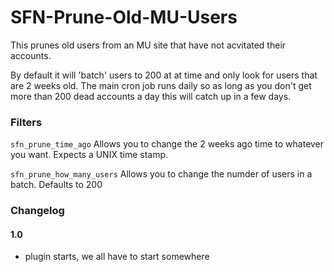 SFN-Prune-Old-MU-Users
======================

This prunes old users from an MU site that have not acvitated their accounts.

By default it will 'batch' users to 200 at at time and only look for users that are 2 weeks old. The main cron job runs daily so as long as you don't get more than 200 dead accounts a day this will catch up in a few days.

### Filters

`sfn_prune_time_ago` Allows you to change the 2 weeks ago time to whatever you want. Expects a UNIX time stamp.

`sfn_prune_how_many_users` Allows you to change the numder of users in a batch. Defaults to 200

### Changelog

#### 1.0

- plugin starts, we all have to start somewhere
